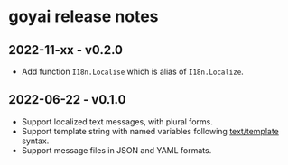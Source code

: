 # goyai release notes

## 2022-11-xx - v0.2.0

- Add function `I18n.Localise` which is alias of `I18n.Localize`.

## 2022-06-22 - v0.1.0

- Support localized text messages, with plural forms.
- Support template string with named variables following [text/template](http://golang.org/pkg/text/template/) syntax.
- Support message files in JSON and YAML formats.
